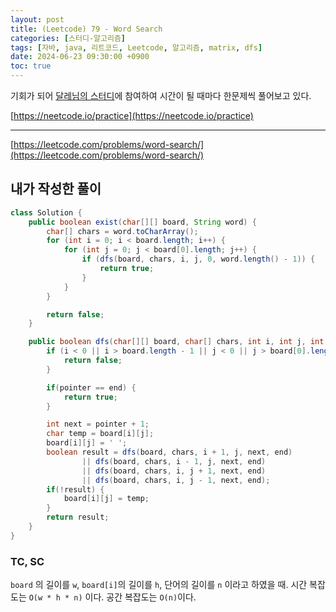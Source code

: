 ```yaml
---
layout: post
title: (Leetcode) 79 - Word Search
categories: [스터디-알고리즘]
tags: [자바, java, 리트코드, Leetcode, 알고리즘, matrix, dfs]
date: 2024-06-23 09:30:00 +0900
toc: true
---
```


기회가 되어 [달레님의 스터디](https://github.com/DaleStudy/leetcode-study)에 참여하여 시간이 될 때마다 한문제씩 풀어보고 있다.

[https://neetcode.io/practice](https://neetcode.io/practice)

---

[https://leetcode.com/problems/word-search/](https://leetcode.com/problems/word-search/)

## 내가 작성한 풀이

```java
class Solution {
    public boolean exist(char[][] board, String word) {
        char[] chars = word.toCharArray();
        for (int i = 0; i < board.length; i++) {
            for (int j = 0; j < board[0].length; j++) {
                if (dfs(board, chars, i, j, 0, word.length() - 1)) {
                    return true;
                }
            }
        }

        return false;
    }

    public boolean dfs(char[][] board, char[] chars, int i, int j, int pointer, int end) {
        if (i < 0 || i > board.length - 1 || j < 0 || j > board[0].length - 1 || board[i][j] != chars[pointer]) {
            return false;
        }

        if(pointer == end) {
            return true;
        }

        int next = pointer + 1;
        char temp = board[i][j];
        board[i][j] = ' ';
        boolean result = dfs(board, chars, i + 1, j, next, end)
                || dfs(board, chars, i - 1, j, next, end)
                || dfs(board, chars, i, j + 1, next, end)
                || dfs(board, chars, i, j - 1, next, end);
        if(!result) {
            board[i][j] = temp;
        }
        return result;
    }
}
```

### TC, SC

`board` 의 길이를 `w`, `board[i]`의 길이를 `h`, 단어의 길이를 `n` 이라고 하였을 때.
시간 복잡도는 `O(w * h * n)` 이다. 공간 복잡도는 `O(n)`이다.
